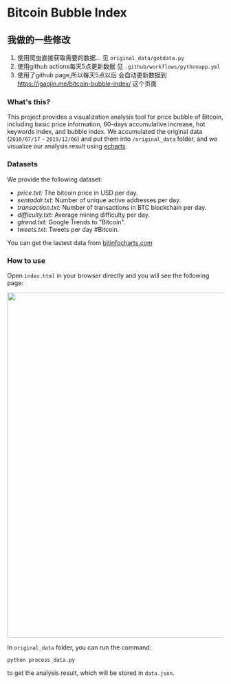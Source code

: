# Bitcoin Bubble Index

## 我做的一些修改

1. 使用爬虫直接获取需要的数据... 见 `original_data/getdata.py`
2. 使用github actions每天5点更新数据 见 `.github/workflows/pythonapp.yml`
3. 使用了github page,所以每天5点以后 会自动更新数据到 https://igaojin.me/bitcoin-bubble-index/  这个页面

### What's this?

This project provides a visualization analysis tool for price bubble of Bitcoin, including basic price information, 60-days accumulative increase, hot keywords index, and bubble index. We accumulated the original data (`2010/07/17` - `2019/12/06`) and put them into `/original_data` folder, and we visualize our analysis result using [echarts][1].

### Datasets

We provide the following dataset:

 - *price.txt:* The bitcoin price in USD per day. 
 - *sentaddr.txt:* Number of unique active addresses per day. 
 - *transaction.txt:* Number of transactions in BTC blockchain per day. 
 - *difficulty.txt:* Average mining difficulty per day. 
 - *gtrend.txt:* Google Trends to "Bitcoin".
 - *tweets.txt:* Tweets per day #Bitcoin.

You can get the lastest data from [bitinfocharts.com][2]

### How to use

Open `index.html` in your browser directly and you will see the following page:

<img src="https://github.com/aksnzhy/bitcoin-bubble-index/blob/master/index.png" width = "800"/>

In `original_data` folder, you can run the command:

```
python process_data.py
```

to get the analysis result, which will be stored in `data.json`.


  [1]: https://github.com/apache/incubator-echarts
  [2]: https://bitinfocharts.com/comparison/bitcoin-transactions.html